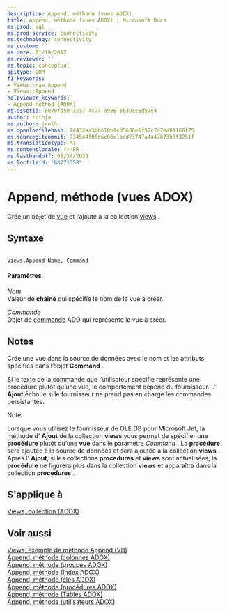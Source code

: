 ```yaml
---
description: Append, méthode (vues ADOX)
title: Append, méthode (vues ADOX) | Microsoft Docs
ms.prod: sql
ms.prod_service: connectivity
ms.technology: connectivity
ms.custom: ''
ms.date: 01/19/2017
ms.reviewer: ''
ms.topic: conceptual
apitype: COM
f1_keywords:
- Views::raw_Append
- Views::Append
helpviewer_keywords:
- Append method [ADOX]
ms.assetid: 6070fd58-3237-4c77-a966-5b39ce5d57e4
author: rothja
ms.author: jroth
ms.openlocfilehash: 74432aa3bb610b1cd5688e1f52c7d7ea81166f75
ms.sourcegitcommit: 7345e4f05d6c06e1bcd73747a4a47873b3f3251f
ms.translationtype: MT
ms.contentlocale: fr-FR
ms.lasthandoff: 08/24/2020
ms.locfileid: "88771358"
---
```

# <a name="append-method-adox-views"></a>Append, méthode (vues ADOX)
Crée un objet de [vue](./view-object-adox.md) et l’ajoute à la collection [views](./views-collection-adox.md) .  
  
## <a name="syntax"></a>Syntaxe  
  
```  
  
Views.Append Name, Command  
```  
  
#### <a name="parameters"></a>Paramètres  
 *Nom*  
 Valeur de **chaîne** qui spécifie le nom de la vue à créer.  
  
 *Commande*  
 Objet de [commande](../ado-api/command-object-ado.md) ADO qui représente la vue à créer.  
  
## <a name="remarks"></a>Notes  
 Crée une vue dans la source de données avec le nom et les attributs spécifiés dans l’objet **Command** .  
  
 Si le texte de la commande que l’utilisateur spécifie représente une procédure plutôt qu’une vue, le comportement dépend du fournisseur. L' **Ajout** échoue si le fournisseur ne prend pas en charge les commandes persistantes.  
  
> [!NOTE]
>  Lorsque vous utilisez le fournisseur de OLE DB pour Microsoft Jet, la méthode d' **Ajout** de la collection **views** vous permet de spécifier une **procédure** plutôt qu’une **vue** dans le paramètre *Command* . La **procédure** sera ajoutée à la source de données et sera ajoutée à la collection **views** . Après l' **Ajout**, si les collections **procedures** et **views** sont actualisées, la **procédure** ne figurera plus dans la collection **views** et apparaîtra dans la collection **procedures** .  
  
## <a name="applies-to"></a>S'applique à  
 [Views, collection (ADOX)](./views-collection-adox.md)  
  
## <a name="see-also"></a>Voir aussi  
 [Views, exemple de méthode Append (VB)](./views-append-method-example-vb.md)   
 [Append, méthode (colonnes ADOX)](./append-method-adox-columns.md)   
 [Append, méthode (groupes ADOX)](./append-method-adox-groups.md)   
 [Append, méthode (Index ADOX)](./append-method-adox-indexes.md)   
 [Append, méthode (clés ADOX)](./append-method-adox-keys.md)   
 [Append, méthode (procédures ADOX)](./append-method-adox-procedures.md)   
 [Append, méthode (Tables ADOX)](./append-method-adox-tables.md)   
 [Append, méthode (utilisateurs ADOX)](./append-method-adox-users.md)